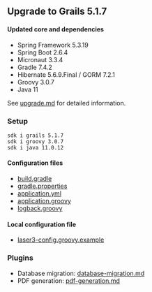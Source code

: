 
## Upgrade to Grails 5.1.7

#### Updated core and dependencies

- Spring Framework 5.3.19
- Spring Boot 2.6.4
- Micronaut 3.3.4
- Gradle 7.4.2
- Hibernate 5.6.9.Final / GORM 7.2.1
- Groovy 3.0.7
- Java 11

See [upgrade.md](./upgrade.md) for detailed information.

### Setup

    sdk i grails 5.1.7 
    sdk i groovy 3.0.7
    sdk i java 11.0.12

#### Configuration files

- [build.gradle](../build.gradle)
- [gradle.properties](../gradle.properties)
- [application.yml](../grails-app/conf/application.yml)
- [application.groovy](../grails-app/conf/application.groovy)
- [logback.groovy](../grails-app/conf/logback.groovy)

#### Local configuration file

- [laser3-config.groovy.example](../files/server/laser3-config.groovy.example)

### Plugins 

- Database migration: [database-migration.md](./database-migration.md)
- PDF generation: [pdf-generation.md](./pdf-generation.md)
